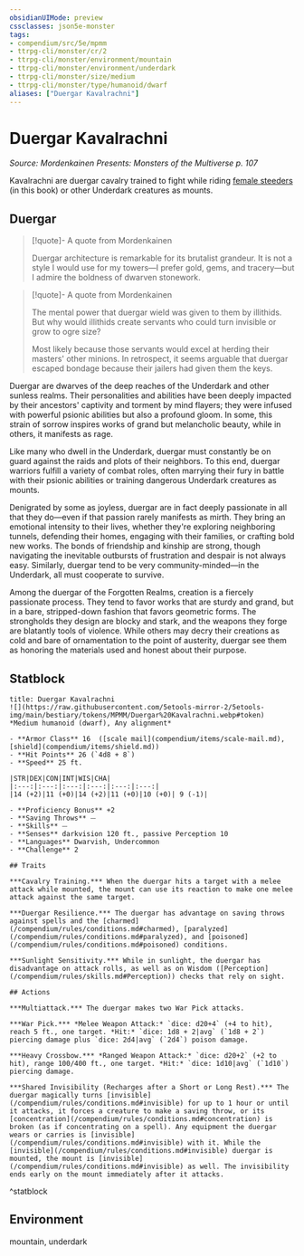 ```yaml
---
obsidianUIMode: preview
cssclasses: json5e-monster
tags:
- compendium/src/5e/mpmm
- ttrpg-cli/monster/cr/2
- ttrpg-cli/monster/environment/mountain
- ttrpg-cli/monster/environment/underdark
- ttrpg-cli/monster/size/medium
- ttrpg-cli/monster/type/humanoid/dwarf
aliases: ["Duergar Kavalrachni"]
---
```

# Duergar Kavalrachni
*Source: Mordenkainen Presents: Monsters of the Multiverse p. 107*  

Kavalrachni are duergar cavalry trained to fight while riding [female steeders](compendium/bestiary/monstrosity/female-steeder-mpmm.md) (in this book) or other Underdark creatures as mounts.

## Duergar

> [!quote]- A quote from Mordenkainen  
> 
> Duergar architecture is remarkable for its brutalist grandeur. It is not a style I would use for my towers—I prefer gold, gems, and tracery—but I admire the boldness of dwarven stonework.

> [!quote]- A quote from Mordenkainen  
> 
> The mental power that duergar wield was given to them by illithids. But why would illithids create servants who could turn invisible or grow to ogre size?
> 
> Most likely because those servants would excel at herding their masters' other minions. In retrospect, it seems arguable that duergar escaped bondage because their jailers had given them the keys.

Duergar are dwarves of the deep reaches of the Underdark and other sunless realms. Their personalities and abilities have been deeply impacted by their ancestors' captivity and torment by mind flayers; they were infused with powerful psionic abilities but also a profound gloom. In some, this strain of sorrow inspires works of grand but melancholic beauty, while in others, it manifests as rage.

Like many who dwell in the Underdark, duergar must constantly be on guard against the raids and plots of their neighbors. To this end, duergar warriors fulfill a variety of combat roles, often marrying their fury in battle with their psionic abilities or training dangerous Underdark creatures as mounts.

Denigrated by some as joyless, duergar are in fact deeply passionate in all that they do—even if that passion rarely manifests as mirth. They bring an emotional intensity to their lives, whether they're exploring neighboring tunnels, defending their homes, engaging with their families, or crafting bold new works. The bonds of friendship and kinship are strong, though navigating the inevitable outbursts of frustration and despair is not always easy. Similarly, duergar tend to be very community-minded—in the Underdark, all must cooperate to survive.

Among the duergar of the Forgotten Realms, creation is a fiercely passionate process. They tend to favor works that are sturdy and grand, but in a bare, stripped-down fashion that favors geometric forms. The strongholds they design are blocky and stark, and the weapons they forge are blatantly tools of violence. While others may decry their creations as cold and bare of ornamentation to the point of austerity, duergar see them as honoring the materials used and honest about their purpose.

## Statblock

```ad-statblock
title: Duergar Kavalrachni
![](https://raw.githubusercontent.com/5etools-mirror-2/5etools-img/main/bestiary/tokens/MPMM/Duergar%20Kavalrachni.webp#token)
*Medium humanoid (dwarf), Any alignment*

- **Armor Class** 16  ([scale mail](compendium/items/scale-mail.md), [shield](compendium/items/shield.md))
- **Hit Points** 26 (`4d8 + 8`)
- **Speed** 25 ft.

|STR|DEX|CON|INT|WIS|CHA|
|:---:|:---:|:---:|:---:|:---:|:---:|
|14 (+2)|11 (+0)|14 (+2)|11 (+0)|10 (+0)| 9 (-1)|

- **Proficiency Bonus** +2
- **Saving Throws** ⏤
- **Skills** ⏤
- **Senses** darkvision 120 ft., passive Perception 10
- **Languages** Dwarvish, Undercommon
- **Challenge** 2

## Traits

***Cavalry Training.*** When the duergar hits a target with a melee attack while mounted, the mount can use its reaction to make one melee attack against the same target.

***Duergar Resilience.*** The duergar has advantage on saving throws against spells and the [charmed](/compendium/rules/conditions.md#charmed), [paralyzed](/compendium/rules/conditions.md#paralyzed), and [poisoned](/compendium/rules/conditions.md#poisoned) conditions.

***Sunlight Sensitivity.*** While in sunlight, the duergar has disadvantage on attack rolls, as well as on Wisdom ([Perception](/compendium/rules/skills.md#Perception)) checks that rely on sight.

## Actions

***Multiattack.*** The duergar makes two War Pick attacks.

***War Pick.*** *Melee Weapon Attack:* `dice: d20+4` (+4 to hit), reach 5 ft., one target. *Hit:* `dice: 1d8 + 2|avg` (`1d8 + 2`) piercing damage plus `dice: 2d4|avg` (`2d4`) poison damage.

***Heavy Crossbow.*** *Ranged Weapon Attack:* `dice: d20+2` (+2 to hit), range 100/400 ft., one target. *Hit:* `dice: 1d10|avg` (`1d10`) piercing damage.

***Shared Invisibility (Recharges after a Short or Long Rest).*** The duergar magically turns [invisible](/compendium/rules/conditions.md#invisible) for up to 1 hour or until it attacks, it forces a creature to make a saving throw, or its [concentration](/compendium/rules/conditions.md#concentration) is broken (as if concentrating on a spell). Any equipment the duergar wears or carries is [invisible](/compendium/rules/conditions.md#invisible) with it. While the [invisible](/compendium/rules/conditions.md#invisible) duergar is mounted, the mount is [invisible](/compendium/rules/conditions.md#invisible) as well. The invisibility ends early on the mount immediately after it attacks.
```
^statblock

## Environment

mountain, underdark